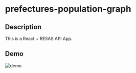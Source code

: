# prefectures-population-graph

## Description
This is a React + RESAS API App.


## Demo
![demo](https://user-images.githubusercontent.com/37161238/51428719-5920f300-1c4a-11e9-9fba-3668583e66d0.gif)